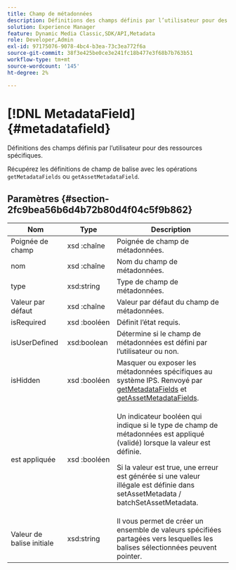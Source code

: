 ```yaml
---
title: Champ de métadonnées
description: Définitions des champs définis par l’utilisateur pour des ressources spécifiques.
solution: Experience Manager
feature: Dynamic Media Classic,SDK/API,Metadata
role: Developer,Admin
exl-id: 97175076-9078-4bc4-b3ea-73c3ea772f6a
source-git-commit: 38f3e425be0ce3e241fc18b477e3f68b7b763b51
workflow-type: tm+mt
source-wordcount: '145'
ht-degree: 2%

---
```


# [!DNL MetadataField]{#metadatafield}

Définitions des champs définis par l’utilisateur pour des ressources spécifiques.

Récupérez les définitions de champ de balise avec les opérations `getMetadataFields` ou `getAssetMetadataField`.

## Paramètres {#section-2fc9bea56b6d4b72b80d4f04c5f9b862}

<table id="table_04100BB8ABD84EF68B0A7CE3AD946414"> 
 <thead> 
  <tr> 
   <th colname="col1" class="entry"> Nom </th> 
   <th colname="col2" class="entry"> Type </th> 
   <th colname="col3" class="entry"> Description </th> 
  </tr> 
 </thead>
 <tbody> 
  <tr> 
   <td colname="col1"> <span class="codeph"><span class="varname"> Poignée</span> de champ </span> </td> 
   <td colname="col2"> <span class="codeph"> xsd :chaîne</span> </td> 
   <td colname="col3"> Poignée de champ de métadonnées. </td> 
  </tr> 
  <tr> 
   <td colname="col1"> <span class="codeph"><span class="varname"> nom</span> </span> </td> 
   <td colname="col2"> <span class="codeph"> xsd :chaîne</span> </td> 
   <td colname="col3"> Nom du champ de métadonnées. </td> 
  </tr> 
  <tr> 
   <td colname="col1"> <span class="codeph"> <span class="varname"> type </span> </span> </td> 
   <td colname="col2"> <span class="codeph"> xsd:string</span> </td> 
   <td colname="col3"> Type de champ de métadonnées. </td> 
  </tr> 
  <tr> 
   <td colname="col1"> <span class="codeph"><span class="varname"> Valeur</span> par défaut </span> </td> 
   <td colname="col2"> <span class="codeph"> xsd :chaîne</span> </td> 
   <td colname="col3"> Valeur par défaut du champ de métadonnées. </td> 
  </tr> 
  <tr> 
   <td colname="col1"> <span class="codeph"><span class="varname"> isRequired</span> </span> </td> 
   <td colname="col2"> <span class="codeph"> xsd :booléen</span> </td> 
   <td colname="col3"> Définit l’état requis. </td> 
  </tr> 
  <tr> 
   <td colname="col1"> <span class="codeph"><span class="varname"> isUserDefined</span> </span> </td> 
   <td colname="col2"> <span class="codeph"> xsd:boolean</span> </td> 
   <td colname="col3"> Détermine si le champ de métadonnées est défini par l’utilisateur ou non. </td> 
  </tr> 
  <tr> 
   <td colname="col1"><span class="codeph"> <span class="varname"> isHidden </span> </span> </td> 
   <td colname="col2"><span class="codeph"> xsd :booléen</span> </td> 
   <td colname="col3">Masquer ou exposer les métadonnées spécifiques au système IPS. Renvoyé par <a href="../../operations/c-operations-intro/c-methods/r-get-metadata-fields.md#reference-170337127801401d9ea54bd4ccf28efe" format="dita" scope="local"> getMetadataFields</a> et <a href="../../operations/c-operations-intro/c-methods/r-get-asset-metadata-fields.md#reference-ea57f8e98d3e443da66114550b0d0a28" format="dita" scope="local"> getAssetMetadataFields</a>. </td> 
  </tr> 
  <tr> 
   <td colname="col1"><span class="codeph"><span class="varname"> est appliquée</span></span> </td> 
   <td colname="col2"><span class="codeph"> xsd :booléen</span> </td> 
   <td colname="col3"> <p>Un indicateur booléen qui indique si le type de champ de métadonnées est appliqué (validé) lorsque la valeur est définie. </p> <p>Si la valeur est true, une erreur est générée si une valeur illégale est définie dans <span class="codeph"> setAssetMetadata</span> /<span class="codeph"> batchSetAssetMetadata</span>. </p> </td> 
  </tr> 
  <tr> 
   <td colname="col1"> <span class="codeph"><span class="varname"> Valeur de balise</span> initiale </span> </td> 
   <td colname="col2"> <span class="codeph"> xsd:string</span> </td> 
   <td colname="col3"> Il vous permet de créer un ensemble de valeurs spécifiées partagées vers lesquelles les balises sélectionnées peuvent pointer. </td> 
  </tr> 
 </tbody> 
</table>
